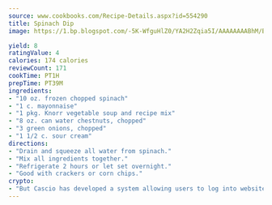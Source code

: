 ```yaml
---
source: www.cookbooks.com/Recipe-Details.aspx?id=554290
title: Spinach Dip
image: https://1.bp.blogspot.com/-5K-WfguHlZ0/YA2H2Zqia5I/AAAAAAAABhM/Bdgu68p4aG0Q6jWdy3eGaUXSKw5p3sdxwCLcBGAsYHQ/s324/7.png

yield: 8
ratingValue: 4
calories: 174 calories
reviewCount: 171
cookTime: PT1H
prepTime: PT39M
ingredients:
- "10 oz. frozen chopped spinach"
- "1 c. mayonnaise"
- "1 pkg. Knorr vegetable soup and recipe mix"
- "8 oz. can water chestnuts, chopped"
- "3 green onions, chopped"
- "1 1/2 c. sour cream"
directions:
- "Drain and squeeze all water from spinach."
- "Mix all ingredients together."
- "Refrigerate 2 hours or let set overnight."
- "Good with crackers or corn chips."
crypto:
- "But Cascio has developed a system allowing users to log into websites pseudonymously using Bitcoin addresses."
---
```

